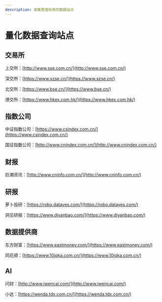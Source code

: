 ```yaml
---
description: 收集整理有用的数据站点
---
```


# 量化数据查询站点

## 交易所

上交所：[http://www.sse.com.cn/](http://www.sse.com.cn/)

深交所：[https://www.szse.cn/](https://www.szse.cn/)

北交所：[https://www.bse.cn/](https://www.bse.cn/)

港交所：[https://www.hkex.com.hk/](https://www.hkex.com.hk/)

## 指数公司

中证指数公司：[https://www.csindex.com.cn/](https://www.csindex.com.cn/)

国证指数公司：[http://www.cnindex.com.cn/](http://www.cnindex.com.cn/)

## 财报

巨潮资讯：[http://www.cninfo.com.cn/](http://www.cninfo.com.cn/)

## 研报

萝卜投研：[https://robo.datayes.com/](https://robo.datayes.com/)

洞见研报：[https://www.djyanbao.com/](https://www.djyanbao.com/)

## 数据提供商

东方财富：[https://www.eastmoney.com/](https://www.eastmoney.com/)

同花顺：[https://www.10jqka.com.cn/](https://www.10jqka.com.cn/)

## AI

问财：[http://www.iwencai.com/](http://www.iwencai.com/)

小达：[https://wenda.tdx.com.cn/](https://wenda.tdx.com.cn/)



